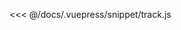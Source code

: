 <ClientOnly>
  <code-view name="track" :is-code-view="false"/>
</ClientOnly>

<<< @/docs/.vuepress/snippet/track.js
